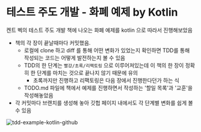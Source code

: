# 테스트 주도 개발 - 화폐 예제 by Kotlin
켄트 벡의 테스트 주도 개발 책에 나오는 화폐 예제를 kotlin 으로 따라서 진행해보았음

- 책의 각 장이 끝날때마다 커밋했음. 
  - 로컬에 clone 하고 diff 를 통해 어떤 변화가 있었는지 확인하면 TDD를 통해 작성되는 코드는 어떻게 발전하는지 볼 수 있음
  - TDD의 한 단계는 `빨강/초록/리팩토링` 으로 이루어져있는데 이 책의 한 장이 정확히 한 단계를 마치는 것으로 끝나지 않기 때문에 유의
    - 초록까지만 진행하고 리팩토링은 다음 장에서 진행한다던가 하는 식
  - TODO.md 파일에 책에서 예제를 진행하면서 작성하는 '할일 목록'과 '교훈'을 작성해놓았음
- 각 커밋마다 브랜치를 생성해 놓아 깃헙 페이지 내에서도 각 단계별 변화를 쉽게 볼 수 있음

![tdd-example-kotlin-github](https://github.com/kanghohyeong/tdd-example-kotlin/assets/63776725/ef57a6d0-e66c-4b4c-b3c9-e82bdf0138f5)

